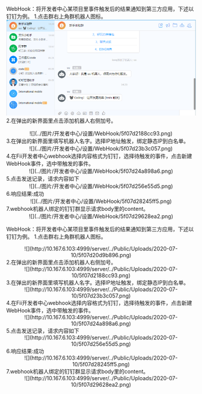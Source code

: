 WebHook：将开发者中心某项目里事件触发后的结果通知到第三方应用，下述以钉钉为例。
1.点击群右上角群机器人图标。
  ![](../图片/开发者中心/设置/WebHook/5f07d20d9b896.png)
2.在弹出的新界面里点击添加机器人右侧加号。
<div align=center>
  ![](../图片/开发者中心/设置/WebHook/5f07d2188cc93.png)
</div>
3.在弹出的新界面里填写机器人名字。选择IP地址触发，绑定静态IP到白名单。
<div align=center>
  ![](../图片/开发者中心/设置/WebHook/5f07d23b3c057.png)
</div>
4.在Fii开发者中心webhook选择内容格式为钉钉，选择待触发的事件，点击新建WebHook事件，选中带触发的事件。
<div align=center>
  ![](../图片/开发者中心/设置/WebHook/5f07d24a898a6.png)
</div>
5.点击发送记录，请求内容如下
<div align=center>
  ![](../图片/开发者中心/设置/WebHook/5f07d256e55d5.png)
</div>
6.响应结果:成功
<div align=center>
  ![](../图片/开发者中心/设置/WebHook/5f07d28245ff5.png)
</div>
7.webhook机器人绑定的钉钉群显示请求body里的content。
<div align=center>
  ![](../图片/开发者中心/设置/WebHook/5f07d29628ea2.png)
</div>


WebHook：将开发者中心某项目里事件触发后的结果通知到第三方应用，下述以钉钉为例。
1.点击群右上角群机器人图标。
<div align=center>![](http://10.167.6.103:4999/server/../Public/Uploads/2020-07-10/5f07d20d9b896.png)</div>
2.在弹出的新界面里点击添加机器人右侧加号。
<div align=center>![](http://10.167.6.103:4999/server/../Public/Uploads/2020-07-10/5f07d2188cc93.png)</div>
3.在弹出的新界面里填写机器人名字。选择IP地址触发，绑定静态IP到白名单。
<div align=center>![](http://10.167.6.103:4999/server/../Public/Uploads/2020-07-10/5f07d23b3c057.png)</div>
4.在Fii开发者中心webhook选择内容格式为钉钉，选择待触发的事件，点击新建WebHook事件，选中带触发的事件。
<div align=center>![](http://10.167.6.103:4999/server/../Public/Uploads/2020-07-10/5f07d24a898a6.png)</div>
5.点击发送记录，请求内容如下
<div align=center>![](http://10.167.6.103:4999/server/../Public/Uploads/2020-07-10/5f07d256e55d5.png)</div>
6.响应结果:成功
<div align=center>![](http://10.167.6.103:4999/server/../Public/Uploads/2020-07-10/5f07d28245ff5.png)</div>
7.webhook机器人绑定的钉钉群显示请求body里的content。
<div align=center>![](http://10.167.6.103:4999/server/../Public/Uploads/2020-07-10/5f07d29628ea2.png)</div>

